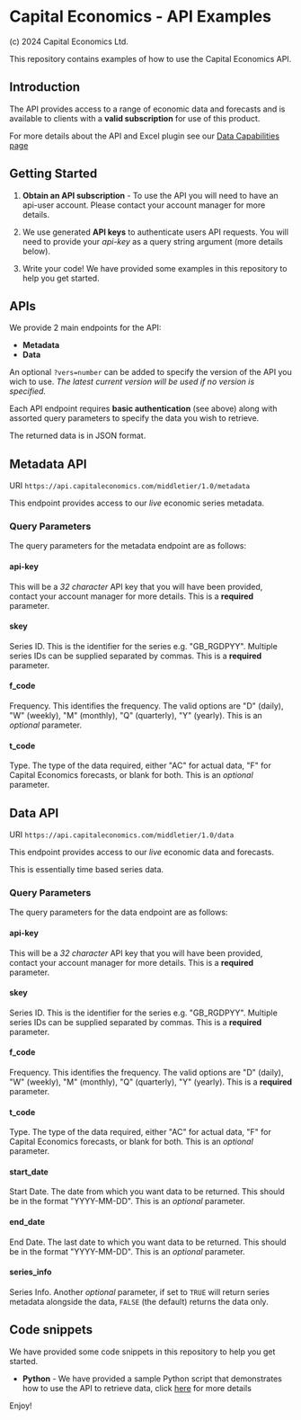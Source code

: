 # Capital Economics - API Examples

(c) 2024 Capital Economics Ltd.

This repository contains examples of how to use the Capital Economics API. 


## Introduction

The API provides access to a range of economic data and forecasts and is available to clients with a **valid subscription** for use of this product.

For more details about the API and Excel plugin see our [Data Capabilities page](https://www.capitaleconomics.com/data)


## Getting Started

1. **Obtain an API subscription** - To use the API you will need to have an api-user account. Please contact your account manager for more details.

2. We use generated **API keys** to authenticate users API requests. You will need to provide your _api-key_ as a query string argument (more details below).

3. Write your code! We have provided some examples in this repository to help you get started.


## APIs

We provide 2 main endpoints for the API:

* **Metadata** 
* **Data**

An optional `?vers=number` can be added to specify the version of the API you wich to use. _The latest current version will be used if no version is specified._

Each API endpoint requires **basic authentication** (see above) along with assorted query parameters to specify the data you wish to retrieve.

The returned data is in JSON format.


## Metadata API

URI `https://api.capitaleconomics.com/middletier/1.0/metadata`

This endpoint provides access to our _live_ economic series metadata.

### Query Parameters

The query parameters for the metadata endpoint are as follows:

#### api-key

This will be a _32 character_ API key that you will have been provided, contact your account manager for more details. This is a **required** parameter.

#### skey

Series ID. This is the identifier for the series e.g. "GB_RGDPYY".
Multiple series IDs can be supplied separated by commas. This is a **required** parameter.

#### f_code

Frequency. This identifies the frequency. The valid options are "D" (daily), "W" (weekly), "M" (monthly), "Q" (quarterly), "Y" (yearly). This is an _optional_ parameter.

#### t_code

Type. The type of the data required, either "AC" for actual data, "F" for Capital Economics forecasts, or blank for both. This is an _optional_ parameter.


## Data API

URI `https://api.capitaleconomics.com/middletier/1.0/data`

This endpoint provides access to our _live_ economic data and forecasts. 

This is essentially time based series data.

### Query Parameters

The query parameters for the data endpoint are as follows:

#### api-key

This will be a _32 character_ API key that you will have been provided, contact your account manager for more details. This is a **required** parameter.

#### skey 

Series ID. This is the identifier for the series e.g. "GB_RGDPYY". 
Multiple series IDs can be supplied separated by commas. This is a **required** parameter.

#### f_code

Frequency. This identifies the frequency. The valid options are "D" (daily), "W" (weekly), "M" (monthly), "Q" (quarterly), "Y" (yearly). This is a **required** parameter.

#### t_code

Type. The type of the data required, either "AC" for actual data, "F" for Capital Economics forecasts, or blank for both. This is an _optional_ parameter. 

#### start_date

Start Date. The date from which you want data to be returned. This should be in the format "YYYY-MM-DD". This is an _optional_ parameter.

#### end_date

End Date. The last date to which you want data to be returned. This should be in the format "YYYY-MM-DD". This is an _optional_ parameter.

#### series_info

Series Info. Another _optional_ parameter, if set to `TRUE` will return series metadata alongside the data, `FALSE` (the default) returns the data only.

## Code snippets

We have provided some code snippets in this repository to help you get started.

* **Python** - We have provided a sample Python script that demonstrates how to use the API to retrieve data, click [here](./python/README.md) for more details

Enjoy!